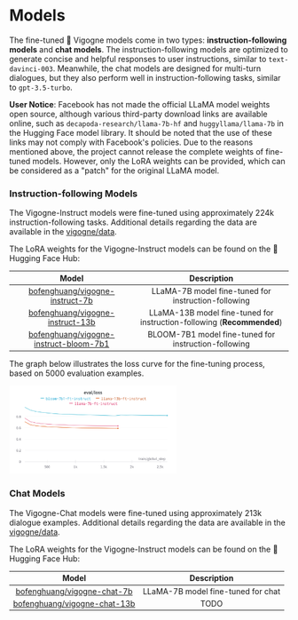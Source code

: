 # Models

The fine-tuned 🦙 Vigogne models come in two types: **instruction-following models** and **chat models**. The instruction-following models are optimized to generate concise and helpful responses to user instructions, similar to `text-davinci-003`. Meanwhile, the chat models are designed for multi-turn dialogues, but they also perform well in instruction-following tasks, similar to `gpt-3.5-turbo`.

<!-- todo -->
**User Notice**: Facebook has not made the official LLaMA model weights open source, although various third-party download links are available online, such as `decapoda-research/llama-7b-hf` and `huggyllama/llama-7b` in the Hugging Face model library. It should be noted that the use of these links may not comply with Facebook's policies. Due to the reasons mentioned above, the project cannot release the complete weights of fine-tuned models. However, only the LoRA weights can be provided, which can be considered as a "patch" for the original LLaMA model.

### Instruction-following Models

The Vigogne-Instruct models were fine-tuned using approximately 224k instruction-following tasks. Additional details regarding the data are available in the [vigogne/data](../data/README.md).

The LoRA weights for the Vigogne-Instruct models can be found on the 🤗 Hugging Face Hub:

|                                                  Model                                                  |                              Description                               |
| :-----------------------------------------------------------------------------------------------------: | :--------------------------------------------------------------------: |
|        [bofenghuang/vigogne-instruct-7b](https://huggingface.co/bofenghuang/vigogne-instruct-7b)        |          LLaMA-7B model fine-tuned for instruction-following           |
|       [bofenghuang/vigogne-instruct-13b](https://huggingface.co/bofenghuang/vigogne-instruct-13b)       | LLaMA-13B model fine-tuned for instruction-following (**Recommended**) |
| [bofenghuang/vigogne-instruct-bloom-7b1](https://huggingface.co/bofenghuang/vigogne-instruct-bloom-7b1) |          BLOOM-7B1 model fine-tuned for instruction-following          |

The graph below illustrates the loss curve for the fine-tuning process, based on 5000 evaluation examples.

<img src="../../assets/sft_instruct_eval_loss.png" style="width: 60%;">

### Chat Models

The Vigogne-Chat models were fine-tuned using approximately 213k dialogue examples. Additional details regarding the data are available in the [vigogne/data](../data/README.md).

The LoRA weights for the Vigogne-Instruct models can be found on the 🤗 Hugging Face Hub:

|                                       Model                                       |            Description             |
| :-------------------------------------------------------------------------------: | :--------------------------------: |
| [bofenghuang/vigogne-chat-7b](https://huggingface.co/bofenghuang/vigogne-chat-7b) | LLaMA-7B model fine-tuned for chat |
| [bofenghuang/vigogne-chat-13b](https://huggingface.co/bofenghuang/vigogne-chat-13b) | TODO |


